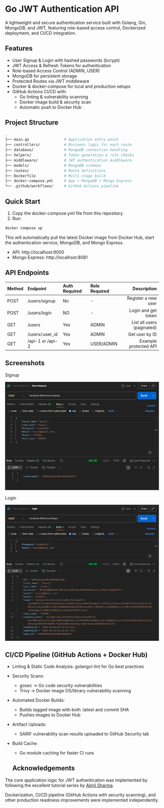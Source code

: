 # Go JWT Authentication API

A lightweight and secure authentication service built with Golang, Gin, MongoDB, and JWT, featuring role-based access control, Dockerized deployment, and CI/CD integration.

## Features
- User Signup & Login with hashed passwords (bcrypt)
- JWT Access & Refresh Tokens for authentication
- Role-based Access Control (ADMIN, USER)
- MongoDB for persistent storage
- Protected Routes via JWT middleware
- Docker & docker-compose for local and production setups
- GitHub Actions CI/CD with:
    - Go linting & vulnerability scanning
    - Docker image build & security scan
    - Automatic push to Docker Hub

## Project Structure

```bash
.
├── main.go                # Application entry point
├── controllers/           # Business logic for each route
├── database/              # MongoDB connection handling
├── helpers/               # Token generation & role checks
├── middleware/            # JWT authentication middleware
├── models/                # MongoDB schemas
├── routes/                # Route definitions
├── Dockerfile             # Multi-stage build
├── docker-compose.yml     # App + MongoDB + Mongo Express
└── .github/workflows/     # GitHub Actions pipeline
```

## Quick Start

1. Copy the docker-compose.yml file from this repository.
2. Run:

```bash
docker compose up
```

This will automatically pull the latest Docker image from Docker Hub, start the authentication service, MongoDB, and Mongo Express.
- API: http://localhost:9000
- Mongo Express: http://localhost:8081

## API Endpoints

| Method| Endpoint| Auth Required | Role Required | Description |
| :------------ | :--------- | :------ | :------ | ------: |
| POST | /users/signup | No | - | Register a new user |
| POST | /users/login | NO | - | Login and get token |
| GET | /users| Yes | ADMIN | List all users (paginated) |
| GET | /users/:user_id | Yes | ADMIN | Get user by ID |
| GET | /api-1 or /api-2 | Yes | USER/ADMIN | Example protected API |

## Screenshots

Signup

<img alt="signup" src="/images/signup.png">

Login

<img alt="login" src="/images/login.png">

## CI/CD Pipeline (GitHub Actions + Docker Hub)
- Linting & Static Code Analysis: golangci-lint for Go best practices
- Security Scans:
    - gosec → Go code security vulnerabilities
    - Trivy → Docker image OS/library vulnerability scanning
- Automated Docker Builds:
    - Builds tagged image with both :latest and commit SHA
    - Pushes images to Docker Hub
- Artifact Uploads:
    - SARIF vulnerability scan results uploaded to GitHub Security tab
- Build Cache:
    - Go module caching for faster CI runs

    ## Acknowledgements

The core application logic for JWT authentication was implemented by following the excellent tutorial series by [Akhil Sharma](https://www.youtube.com/playlist?list=PL5dTjWUk_cPBUu3naRPMgqkPK5HWKTSWU).

Dockerization, CI/CD pipeline (GitHub Actions with security scanning), and other production readiness improvements were implemented independently.
